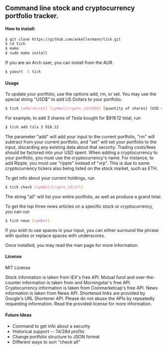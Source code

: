 ## Command line stock and cryptocurrency portfolio tracker.
#### How to install:
```bash
$ git clone https://github.com/aokellermann/tick.git
$ cd tick
$ make
$ sudo make install
```
If you are an Arch user, you can install from the AUR.
```bash
$ yaourt -S tick
```
#### Usage
To update your portfolio, use the options add, rm, or set. You may use the
special string "USD$" to add US Dollars to your portfolio.
```bash
$ tick [add/rm/set] [symbol/crypto_id/USD$] [quantity of shares] [USD spent]
```
For example, to add 3 shares of Tesla bought for $918.12 total, run
```bash
$ tick add tsla 3 918.12
```
The parameter "add" will add your input to the current portfolio, "rm" will
subtract from your current portfolio, and "set" will set your portfolio to
the input, discarding any existing data about that security. Trading costs/fees
should be factored into your USD spent. When adding a cryptocurrency to your
portfolio, you must use the cryptocurrency's name. For instance, to add Ripple,
you must use "ripple" instead of "xrp". This is due to some cryptocurrency
tickers also being listed on the stock market, such as ETH.

To get info about your current holdings, run
```bash
$ tick check [symbol/crypto_id/all]
```
The string "all" will list your entire portfolio, as well as produce a grand
total.

To get the top three news articles on a specific stock or cryptocurrency,
you can run

```bash
$ tick news [symbol]
```
If you wish to use spaces in your input, you can either surround the phrase
with quotes or replace spaces with underscores.

Once installed, you may read the man page for more information.

#### License
MIT License

Stock information is taken from IEX's free API. Mutual fund and over-the-counter
information is taken from and Morningstar's free API. Cryptocurrency information
is taken from Coinmarketcap's free API. News information is taken from News
API. Shortened links are provided by Google's URL Shortener API. Please do
not abuse the APIs by repeatedly requesting information. Read the provided
license for more information.
#### Future Ideas
* Command to get info about a security
* Historical support -- 7d/28d profits
* Change portfolio structure to JSON format
* Different ways to sort "check all"